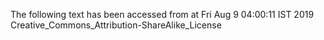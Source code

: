 The following text has been accessed from at Fri Aug 9 04:00:11 IST 2019
Creative_Commons_Attribution-ShareAlike_License
